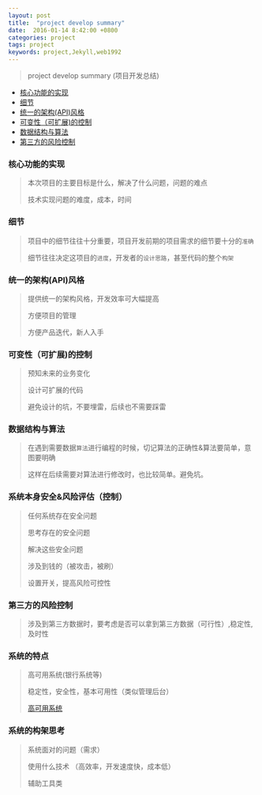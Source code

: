 ```yaml
---
layout: post
title:  "project develop summary"
date:  2016-01-14 8:42:00 +0800
categories: project
tags: project
keywords: project,Jekyll,web1992
---
```



> project develop summary (项目开发总结)
> 

- [核心功能的实现](#v1)
- [细节](#v2)
- [统一的架构(API)风格](#v3)
- [可变性（可扩展)的控制](#v4)
- [数据结构与算法](#v5)
- [第三方的风险控制](#v6)

<!--more-->


### 核心功能的实现 <a href="#v1"></a>

> 本次项目的主要目标是什么，解决了什么问题，问题的难点
> 
> 技术实现问题的难度，成本，时间
>



### 细节 <a href="#v2"></a>

> 项目中的细节往往十分重要，项目开发前期的项目需求的细节要十分的`准确`
> 
> 细节往往决定这项目的`进度`，开发者的`设计思路`，甚至代码的整个`构架`
>



### 统一的架构(API)风格 <a href="#v3"></a>

> 提供统一的架构风格，开发效率可大幅提高
> 
> 方便项目的管理
> 
> 方便产品迭代，新人入手



### 可变性（可扩展)的控制 <a href="#v4"></a>

> 预知未来的业务变化
>
> 设计可扩展的代码
>
> 避免设计的坑，不要埋雷，后续也不需要踩雷
>


### 数据结构与算法 <a href="#v5"></a>

> 在遇到需要数据`算法`进行编程的时候，切记算法的正确性&算法要简单，意图要明确
>
> 这样在后续需要对算法进行修改时，也比较简单。避免坑。

### 系统本身安全&风险评估（控制）

> 任何系统存在安全问题
> 
> 思考存在的安全问题
> 
> 解决这些安全问题
> 
> 涉及到钱的（被攻击，被刷）
> 
> 设置开关，提高风险可控性


### 第三方的风险控制 <a href="#v6"></a>

> 涉及到第三方数据时，要考虑是否可以拿到第三方数据（可行性）,稳定性,及时性
> 


### 系统的特点

> 高可用系统(银行系统等)
>
> 稳定性，安全性，基本可用性（类似管理后台）
> 
> [高可用系统](http://coolshell.cn/articles/17459.html#more-17459)


### 系统的构架思考

> 系统面对的问题（需求）
> 
> 使用什么技术 （高效率，开发速度快，成本低）
> 
> 辅助工具类

[#v1]:#v1
[#v2]:#v2
[#v3]:#v3
[#v4]:#v4
[#v5]:#v5
[#v6]:#v6
